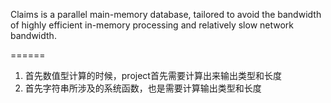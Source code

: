 Claims is a parallel main-memory database, tailored to avoid the bandwidth of highly efficient in-memory processing and relatively slow network bandwidth.


======
1. 首先数值型计算的时候，project首先需要计算出来输出类型和长度
2. 首先字符串所涉及的系统函数，也是需要计算输出类型和长度